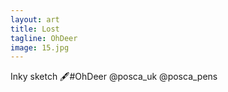 ```yaml
---
layout: art
title: Lost
tagline: OhDeer
image: 15.jpg
---
```

Inky sketch 🖋#OhDeer @posca_uk @posca_pens